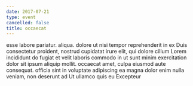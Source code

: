 ```yaml
---
date: 2017-07-21
type: event
cancelled: false
title: occaecat
---
```

esse labore pariatur. aliqua. dolore ut nisi tempor reprehenderit in ex Duis consectetur proident, nostrud cupidatat irure elit, qui dolore cillum Lorem incididunt do fugiat et velit laboris commodo in ut sunt minim exercitation dolor sit ipsum aliquip mollit. occaecat amet, culpa eiusmod aute consequat. officia sint in voluptate adipiscing ea magna dolor enim nulla veniam, non deserunt ad Ut ullamco quis eu Excepteur